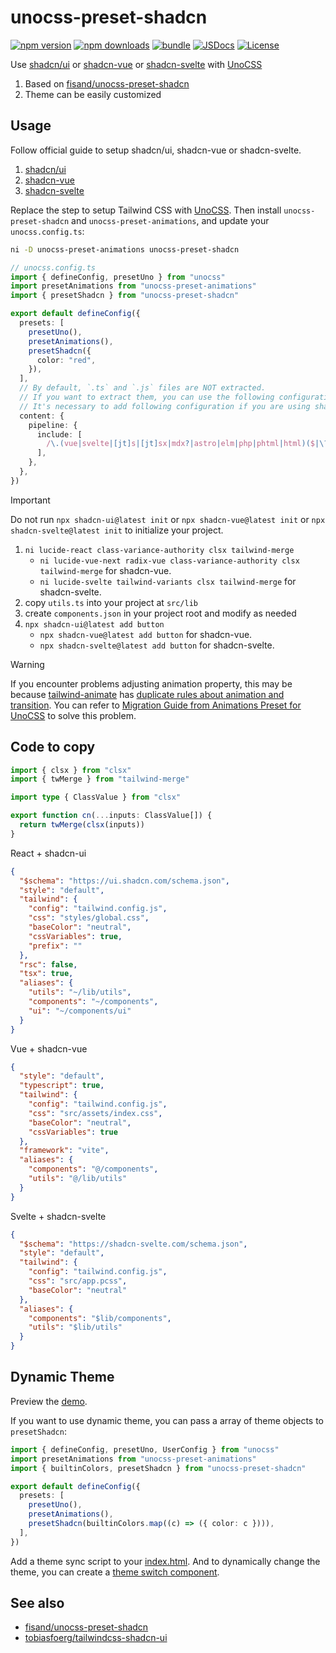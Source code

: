 # unocss-preset-shadcn

[![npm version][npm-version-src]][npm-version-href]
[![npm downloads][npm-downloads-src]][npm-downloads-href]
[![bundle][bundle-src]][bundle-href]
[![JSDocs][jsdocs-src]][jsdocs-href]
[![License][license-src]][license-href]

Use [shadcn/ui](https://ui.shadcn.com) or [shadcn-vue](https://shadcn-vue.com) or [shadcn-svelte](https://www.shadcn-svelte.com) with [UnoCSS](https://unocss.dev)

1. Based on [fisand/unocss-preset-shadcn](https://github.com/fisand/unocss-preset-shadcn)
1. Theme can be easily customized

## Usage

Follow official guide to setup shadcn/ui, shadcn-vue or shadcn-svelte.

1. [shadcn/ui](https://ui.shadcn.com/docs/installation/vite)
1. [shadcn-vue](https://www.shadcn-vue.com/docs/installation/vite.html)
1. [shadcn-svelte](https://www.shadcn-svelte.com/docs/installation)

Replace the step to setup Tailwind CSS with [UnoCSS](https://unocss.dev/integrations/vite).
Then install `unocss-preset-shadcn` and `unocss-preset-animations`, and update your `unocss.config.ts`:

```bash
ni -D unocss-preset-animations unocss-preset-shadcn
```

```ts
// unocss.config.ts
import { defineConfig, presetUno } from "unocss"
import presetAnimations from "unocss-preset-animations"
import { presetShadcn } from "unocss-preset-shadcn"

export default defineConfig({
  presets: [
    presetUno(),
    presetAnimations(),
    presetShadcn({
      color: "red",
    }),
  ],
  // By default, `.ts` and `.js` files are NOT extracted.
  // If you want to extract them, you can use the following configuration.
  // It's necessary to add following configuration if you are using shadcn-vue or shadcn-svelte.
  content: {
    pipeline: {
      include: [
        /\.(vue|svelte|[jt]s|[jt]sx|mdx?|astro|elm|php|phtml|html)($|\?)/,
      ],
    },
  },
})
```

> [!IMPORTANT]
> Do not run `npx shadcn-ui@latest init` or `npx shadcn-vue@latest init` or `npx shadcn-svelte@latest init` to initialize your project.

1. `ni lucide-react class-variance-authority clsx tailwind-merge`
   - `ni lucide-vue-next radix-vue class-variance-authority clsx tailwind-merge` for shadcn-vue.
   - `ni lucide-svelte tailwind-variants clsx tailwind-merge` for shadcn-svelte.
1. copy `utils.ts` into your project at `src/lib`
1. create `components.json` in your project root and modify as needed
1. `npx shadcn-ui@latest add button`
   - `npx shadcn-vue@latest add button` for shadcn-vue.
   - `npx shadcn-svelte@latest add button` for shadcn-svelte.

> [!WARNING]
> If you encounter problems adjusting animation property, this may be because [tailwind-animate](https://github.com/jamiebuilds/tailwindcss-animate) has [duplicate rules about animation and transition](https://github.com/jamiebuilds/tailwindcss-animate/pull/46). You can refer to [Migration Guide from Animations Preset for UnoCSS](https://unocss-preset-animations.aelita.me/guide/migration.html) to solve this problem.

## Code to copy

```ts
import { clsx } from "clsx"
import { twMerge } from "tailwind-merge"

import type { ClassValue } from "clsx"

export function cn(...inputs: ClassValue[]) {
  return twMerge(clsx(inputs))
}
```

React + shadcn-ui

```json
{
  "$schema": "https://ui.shadcn.com/schema.json",
  "style": "default",
  "tailwind": {
    "config": "tailwind.config.js",
    "css": "styles/global.css",
    "baseColor": "neutral",
    "cssVariables": true,
    "prefix": ""
  },
  "rsc": false,
  "tsx": true,
  "aliases": {
    "utils": "~/lib/utils",
    "components": "~/components",
    "ui": "~/components/ui"
  }
}
```

Vue + shadcn-vue

```json
{
  "style": "default",
  "typescript": true,
  "tailwind": {
    "config": "tailwind.config.js",
    "css": "src/assets/index.css",
    "baseColor": "neutral",
    "cssVariables": true
  },
  "framework": "vite",
  "aliases": {
    "components": "@/components",
    "utils": "@/lib/utils"
  }
}
```

Svelte + shadcn-svelte

```json
{
  "$schema": "https://shadcn-svelte.com/schema.json",
  "style": "default",
  "tailwind": {
    "config": "tailwind.config.js",
    "css": "src/app.pcss",
    "baseColor": "neutral"
  },
  "aliases": {
    "components": "$lib/components",
    "utils": "$lib/utils"
  }
}
```

## Dynamic Theme

Preview the [demo](https://unocss-preset-shadcn.vercel.app).

If you want to use dynamic theme, you can pass a array of theme objects to `presetShadcn`:

```ts
import { defineConfig, presetUno, UserConfig } from "unocss"
import presetAnimations from "unocss-preset-animations"
import { builtinColors, presetShadcn } from "unocss-preset-shadcn"

export default defineConfig({
  presets: [
    presetUno(),
    presetAnimations(),
    presetShadcn(builtinColors.map((c) => ({ color: c }))),
  ],
})
```

Add a theme sync script to your [index.html](./playground/index.html).
And to dynamically change the theme, you can create a [theme switch component](./playground/src/components/theme-switch.tsx).

## See also

- [fisand/unocss-preset-shadcn](https://github.com/fisand/unocss-preset-shadcn)
- [tobiasfoerg/tailwindcss-shadcn-ui](https://github.com/tobiasfoerg/tailwindcss-shadcn-ui)

<!-- Badges -->

[npm-version-src]: https://img.shields.io/npm/v/unocss-preset-shadcn?style=flat&colorA=080f12&colorB=1fa669
[npm-version-href]: https://npmjs.com/package/unocss-preset-shadcn
[npm-downloads-src]: https://img.shields.io/npm/dm/unocss-preset-shadcn?style=flat&colorA=080f12&colorB=1fa669
[npm-downloads-href]: https://npmjs.com/package/unocss-preset-shadcn
[bundle-src]: https://img.shields.io/bundlephobia/minzip/unocss-preset-shadcn?style=flat&colorA=080f12&colorB=1fa669&label=minzip
[bundle-href]: https://bundlephobia.com/result?p=unocss-preset-shadcn
[license-src]: https://img.shields.io/github/license/hyoban/unocss-preset-shadcn.svg?style=flat&colorA=080f12&colorB=1fa669
[license-href]: https://github.com/hyoban/unocss-preset-shadcn/blob/main/LICENSE
[jsdocs-src]: https://img.shields.io/badge/jsdocs-reference-080f12?style=flat&colorA=080f12&colorB=1fa669
[jsdocs-href]: https://www.jsdocs.io/package/unocss-preset-shadcn
